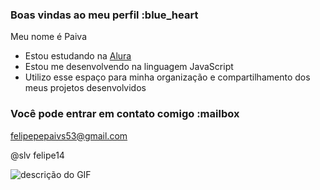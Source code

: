 ### Boas vindas ao meu perfil :blue_heart

Meu nome é Paiva

- Estou estudando na [Alura](https://www.alura.com.br)
- Estou me desenvolvendo na linguagem JavaScript
- Utilizo esse espaço para minha organização e compartilhamento dos meus projetos desenvolvidos

### Você pode entrar em contato comigo :mailbox

felipepepaivs53@gmail.com

@slv felipe14

![descrição do GIF](https://media1.tenor.com/m/tae8y0GuXrAAAAAd/messi-que-mira-bobo-que-mira-bobo.gif)

